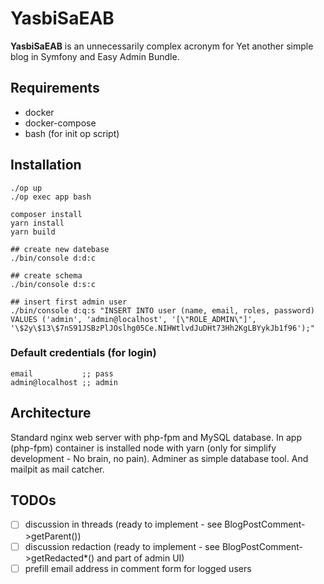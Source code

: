 # YasbiSaEAB

**YasbiSaEAB** is an unnecessarily complex acronym for
Yet another simple blog in Symfony and Easy Admin Bundle.

## Requirements

 * docker
 * docker-compose
 * bash (for init op script)

## Installation

```
./op up
./op exec app bash

composer install
yarn install
yarn build

## create new datebase
./bin/console d:d:c

## create schema
./bin/console d:s:c

## insert first admin user
./bin/console d:q:s "INSERT INTO user (name, email, roles, password) VALUES ('admin', 'admin@localhost', '[\"ROLE_ADMIN\"]', '\$2y\$13\$7nS91JSBzPlJOslhg05Ce.NIHWtlvdJuDHt73Hh2KgLBYykJb1f96');"
```

### Default credentials (for login)

```
email           ;; pass
admin@localhost ;; admin
```

## Architecture

Standard nginx web server with php-fpm and MySQL database.
In app (php-fpm) container is installed node with yarn
(only for simplify development - No brain, no pain).
Adminer as simple database tool. And mailpit as mail catcher.

## TODOs

 * [ ] discussion in threads (ready to implement - see BlogPostComment->getParent())
 * [ ] discussion redaction (ready to implement - see BlogPostComment->getRedacted*() and part of admin UI)
 * [ ] prefill email address in comment form for logged users

